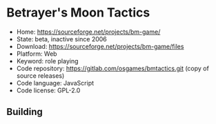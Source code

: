 # Betrayer's Moon Tactics

- Home: https://sourceforge.net/projects/bm-game/
- State: beta, inactive since 2006
- Download: https://sourceforge.net/projects/bm-game/files
- Platform: Web
- Keyword: role playing
- Code repository: https://gitlab.com/osgames/bmtactics.git (copy of source releases)
- Code language: JavaScript
- Code license: GPL-2.0

## Building
